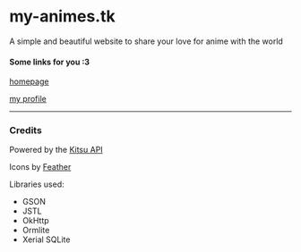 # my-animes.tk
A simple and beautiful website to share your love for anime with the world

#### Some links for you :3
 [homepage](https://my-animes.tk/)

 [my profile](https://my-animes.tk/user/Twometer)


---

### Credits
Powered by the [Kitsu API](https://github.com/hummingbird-me)

Icons by [Feather](https://feathericons.com)

Libraries used:
- GSON
- JSTL
- OkHttp
- Ormlite
- Xerial SQLite
